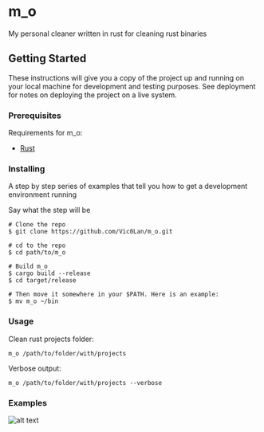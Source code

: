 # m_o
My personal cleaner written in rust for cleaning rust binaries


## Getting Started

These instructions will give you a copy of the project up and running on
your local machine for development and testing purposes. See deployment
for notes on deploying the project on a live system.

### Prerequisites

Requirements for m_o:
- [Rust](https://www.rust-lang.org/tools/install)



### Installing

A step by step series of examples that tell you how to get a development
environment running




Say what the step will be

    # Clone the repo
    $ git clone https://github.com/Vic0Lan/m_o.git

    # cd to the repo
    $ cd path/to/m_o

    # Build m_o
    $ cargo build --release
    $ cd target/release

    # Then move it somewhere in your $PATH. Here is an example:
    $ mv m_o ~/bin


### Usage
Clean rust projects folder:

    m_o /path/to/folder/with/projects
    
Verbose output:

    m_o /path/to/folder/with/projects --verbose
  

### Examples
![alt text](https://github.com/Vic0Lan/m_o/master/test.png?raw=true)

